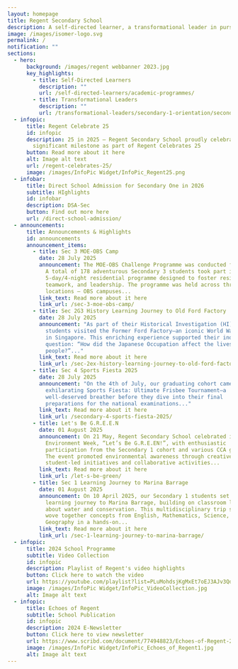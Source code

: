 ```yaml
---
layout: homepage
title: Regent Secondary School
description: A self-directed learner, a transformational leader in pursuit of excellence.
image: /images/isomer-logo.svg
permalink: /
notification: ""
sections:
  - hero:
      background: /images/regent webbanner 2023.jpg
      key_highlights:
        - title: Self-Directed Learners
          description: ""
          url: /self-directed-learners/academic-programmes/
        - title: Transformational Leaders
          description: ""
          url: /transformational-leaders/secondary-1-orientation/secondary-1-orientation-2024/
  - infopic:
      title: Regent Celebrate 25
      id: infopic
      description: 25 in 2025 – Regent Secondary School proudly celebrated this
        significant milestone as part of Regent Celebrates 25
      button: Read more about it here
      alt: Image alt text
      url: /regent-celebrates-25/
      image: /images/InfoPic Widget/InfoPic_Regent25.png
  - infobar:
      title: Direct School Admission for Secondary One in 2026
      subtitle: HIghlights
      id: infobar
      description: DSA-Sec
      button: Find out more here
      url: /direct-school-admission/
  - announcements:
      title: Announcements & Highlights
      id: announcements
      announcement_items:
        - title: Sec 3 MOE-OBS Camp
          date: 28 July 2025
          announcement: The MOE-OBS Challenge Programme was conducted from 14 to 18 July.
            A total of 178 adventurous Secondary 3 students took part in the
            5-day/4-night residential programme designed to foster resilience,
            teamwork, and leadership. The programme was held across three
            locations — OBS campuses...
          link_text: Read more about it here
          link_url: /sec-3-moe-obs-camp/
        - title: Sec 2G3 History Learning Journey to Old Ford Factory
          date: 28 July 2025
          announcement: "As part of their Historical Investigation (HI), Secondary 2G3
            students visited the Former Ford Factory—an iconic World War II site
            in Singapore. This enriching experience supported their inquiry
            question: “How did the Japanese Occupation affect the lives of the
            people?”..."
          link_text: Read more about it here
          link_url: /sec-2ex-history-learning-journey-to-old-ford-factory/
        - title: Sec 4 Sports Fiesta 2025
          date: 28 July 2025
          announcement: "On the 4th of July, our graduating cohort came together for an
            exhilarating Sports Fiesta: Ultimate Frisbee Tournament—a
            well-deserved breather before they dive into their final
            preparations for the national examinations..."
          link_text: Read more about it here
          link_url: /secondary-4-sports-fiesta-2025/
        - title: Let's Be G.R.E.E.N
          date: 01 August 2025
          announcement: On 21 May, Regent Secondary School celebrated its annual
            Environment Week, “Let’s Be G.R.E.EN!”, with enthusiastic
            participation from the Secondary 1 cohort and various CCA groups.
            The event promoted environmental awareness through creative
            student-led initiatives and collaborative activities...
          link_text: Read more about it here
          link_url: /let-s-be-green/
        - title: Sec 1 Learning Journey to Marina Barrage
          date: 01 August 2025
          announcement: On 10 April 2025, our Secondary 1 students set off on an exciting
            learning journey to Marina Barrage, building on classroom lessons
            about water and conservation. This multidisciplinary trip seamlessly
            wove together concepts from English, Mathematics, Science, and
            Geography in a hands-on...
          link_text: Read more about it here
          link_url: /sec-1-learning-journey-to-marina-barrage/
  - infopic:
      title: 2024 School Programme
      subtitle: Video Collection
      id: infopic
      description: Playlist of Regent's video highlights
      button: Click here to watch the video
      url: https://youtube.com/playlist?list=PLuMohdsjKgMxEt7oEJ3AJv3QdFJlNwxqA&si=oNn09CmJt_QveLe7
      image: /images/InfoPic Widget/InfoPic_VideoCollection.jpg
      alt: Image alt text
  - infopic:
      title: Echoes of Regent
      subtitle: School Publication
      id: infopic
      description: 2024 E-Newsletter
      button: Click here to view newsletter
      url: https://www.scribd.com/document/774948823/Echoes-of-Regent-2024
      image: /images/InfoPic Widget/InfoPic_Echoes_of_Regent1.jpg
      alt: Image alt text
---
```

